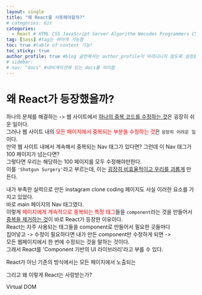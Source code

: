 ```yaml
---
layout: single
title: "왜 React를 사용해야할까?"
# categories: Git
categories:
  - React # HTML CSS JavaScript Server Algorithm Wecodes Programmers CS Github Blog
tag: [Sass] #tag는 여러개 가능함
toc: true #table of content 기능!
toc_sticky: true
author_profile: true #blog 글안에서는 author_profile이 따라다니지 않도록 설정함
# sidebar:
# nav: "docs" #네비게이션에 있는 docs를 의미함
---
```


# 왜 React가 등장했을까?

하나의 문제를 해결하는 -> 웹 사이트에서 <u>하나의 중복 코드를 수정하는 것</u>은 굉장히 쉬운 일이다.  
그러나 웹 사이트 내의 <span style='color:red'>모든 페이지에서 중복되는 부분을 수정하는 것</span>은 `굉장히 어려운 일`이다.  
만약 웹 사이트 내에서 계속해서 중복되는 Nav 태그가 있다면? 그런데 이 Nav 태그가 100 페이지가 넘는다면?  
그렇다면 우리는 해당하는 100 페이지를 모두 수정해야만한다.  
이를 `'Shotgun Surgery'`라고 부르는데, 이는 <u>굉장히 비효율적이고 우리를 괴롭게</u> 만든다.

내가 부족한 실력으로 만든 instagram clone coding 페이지도 사실 이러한 요소를 가지고 있었다.  
바로 main 페이지의 Nav 태그였다.  
이렇게 <span style="color:red">페이지에게 계속적으로 중복되는 특정 태그</span>들을 `component`라는 것을 만들어서  
<u>중복을 제거하는 것</u>이 바로 React가 등장한 이유이다.  
React는 자주 사용되는 태그들을 component로 만들어서 필요한 곳들마다  
집어넣고 -> 수정이 필요하다면 내가 만든 component만 수정하게 되면 ->  
모든 웹페이지에서 한 번에 수정되는 것을 말하는 것이다.  
그래서 React를 'Component 기반의 UI 라이브러리'라고 부를 수 있다.

React가 아닌 기존의 방식에서는 모든 페이지에서 노출되는

그리고 왜 이렇게 React는 사랑받는가?

Virtual DOM

<!-- ### 2. Link 넣기

```

유형 1: (설명어를 입력) : [gunhee's coding blog](https://gunhee-jeong.github.io/)
유형 2: (URL 자동연결) : <https://gunhee-jeong.github.io/>
유형 3: (동일 파일 내 '문단으로 이동') : [1. Header로 이동](###-1-header)

```

유형 1: (설명어를 입력) : [gunhee's coding blog](https://gunhee-jeong.github.io/)
유형 2: (URL 자동연결) : <https://gunhee-jeong.github.io/>
유형 3: (동일 파일 내 '문단으로 이동') : [1. Header로 이동](#1-header)
유형 3의 방법

1. 특수문자를 제거
2. 스페이스는 -로 바꾸고
3. 대문자는 소문자로!
   그래서 ### 1. Header -> #1-header

## Link: [google][https://www.google.com/]

### 3. 수평선

```

---

```

---

### 4. 라인 바꾸기

```

스페이스바를 2번 눌러주면 다음칸으로
이동할 수 있어요!

```

---

스페이스바를 2번 눌러주면
다음칸으로 이동할 수 있어요!

### 5. list 만들기

```

1. 1번
2. 2번
3. 3번

- 순서없는 list
  - 순서없는 list
    - 순서없는 list

```

1. 1번
2. 2번
3. 3번

- 순서없는 list
  - 순서없는 list
    - 순서없는 list

---

### 6. font 관련

```

**진하게** -> 볼드
_기울여서_ -> 이탤릭체
~~취소선~~ -> 취소선

<ul>밑줄넣기</ul> -> 밑줄
<span style="color:red">빨간 글씨</span> -> 글자색
이것이 `인라인` 입니다 -> 인라인 코드
```

**진하게** -> 볼드
_기울여서_ -> 이탤릭체
~~취소선~~ -> 취소선
<u>밑줄넣기</u> -> 밑줄
<span style="color:red">빨간 글씨</span>
이것이 `인라인` 입니다 -> 인라인 코드

---

### 7. 인용구문

```
> coding
>
> > JavaScript
> >
> > > 내가 프짱!
```

> coding
>
> > JavaScript
> >
> > > 내가 프짱!

---

### 8. 이미지 삽입

```
유형1: ('사이즈를 조절' -> HTML 태그 사용) : <img src="https://gunhee-jeong.github.io/assets/images/blogLogo.png" width="300" height="200">
유형2: (이미지 삽입 후 -> 링크 걸기)
[![이미지](https://gunhee-jeong.github.io/assets/images/blogLogo/blogLogo.png)](https://gunhee-jeong.github.io/)
```

유형1: ('사이즈를 조절' -> HTML 태그 사용) : <img src="https://gunhee-jeong.github.io/assets/images/blogLogo.png" width="300" height="200">
유형2: (이미지 삽입 후 -> 링크 걸기)
[![이미지](https://gunhee-jeong.github.io/assets/images/blogLogo.png)](https://gunhee-jeong.github.io/)

### 9. 표 만들기

```
||국어|영어|
| :--- | ---: | :--: |
|건희 | 100점 | 100점
|철수 | 100점 | 100점
```

|      |  국어 | 영어  |
| :--- | ----: | :---: |
| 건희 | 100점 | 100점 |
| 철수 | 100점 | 100점 |

> - header를 넣고 싶은 경우 ---을 사용하고 :을 이용하여 정렬에 사용함!

### 10. 토글 만들기

```
<details>
<summary>여기를 누르세요</summary>
<div markdown="1">
숨겨진 내용
</div>
</details>
```

<details>
<summary>여기를 누르세요</summary>
<div markdown="1">
숨겨진 내용
</div>
</details> -->
